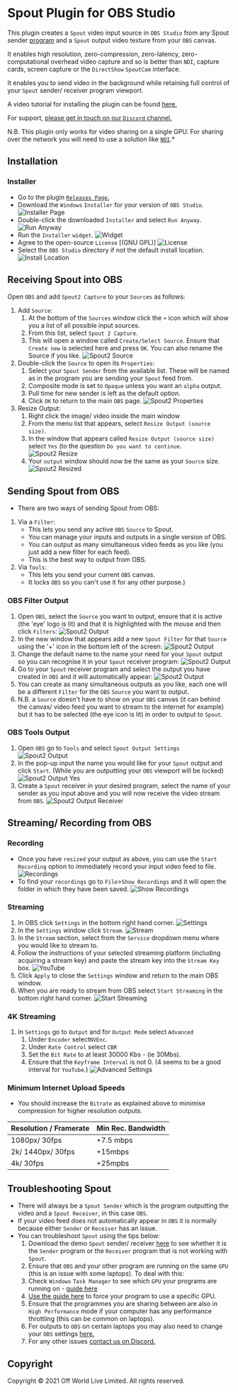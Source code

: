 # Spout Plugin for OBS Studio

This plugin creates a `Spout` video input source in `OBS Studio` from any Spout sender [program](https://spout.zeal.co/) and a `Spout` output video texture from your `OBS` canvas.

It enables high resolution, zero-compression, zero-latency, zero-computational overhead video capture and so is better than `NDI`, capture cards, screen capture or the `DirectShow` `SpoutCam` interface.

It enables you to send video in the background while retaining full control of your `Spout` sender/ receiver program viewport.

A video tutorial for installing the plugin can be found [here.](https://www.youtube.com/watch?v=-AcauTS1V8k)

For support, [please get in touch on our `Discord` channel.](https://discord.gg/2PaMtnK)

N.B. This plugin only works for video sharing on a single GPU. For sharing over the network you will need to use a solution like [`NDI`](https://www.ndi.tv/sdk/).*

## Installation

### Installer

-   Go to the plugin [`Releases Page`.](https://github.com/Off-World-Live/obs-spout2-source-plugin/releases)
-   Download the `Windows` `Installer` for your version of `OBS Studio`.
![Installer Page](images/installer.jpg) 
-   Double-click the downloaded `Installer` and select `Run Anyway`.
![Run Anyway](images/runanyway.jpg)
- Run the `Installer` `widget`.
![Widget](images/widget.jpg)
- Agree to the open-source `License` [(GNU GPL)]
![License](images/license.jpg) 
-   Select the `OBS Studio` directory if not the default install location.
![Install Location](images/installlocation.jpg)

## Receiving Spout into OBS

Open `OBS` and add `Spout2 Capture` to your `Sources` as follows:

1. Add `Source`:
    1. At the bottom of the `Sources` window click the `+` icon which will show you a list of all possible input sources.
    2. From this list, select `Spout 2 Capture`.
    3. This will open a window called `Create/Select Source`. Ensure that `Create new` is selected here and press `OK`. You can also rename the Source if you like.
![Spout2 Source](images/spoutsource.jpg)
2. Double-click the `Source` to open its `Properties`:
    1. Select your `Spout Sender` from the available list. These will be named as in the program you are sending your `Spout` feed from.
    2. Composite mode is set to `Opaque` unless you want an `alpha` output.
    3. Pull time for new sender is left as the default option.
    4. Click `OK` to return to the main `OBS` page.
![Spout2 Properties](images/spoutproperties.jpg)
3. Resize Output:
    1. Right click the image/ video inside the main window
    2. From the menu list that appears, select `Resize Output (source size)`.
    3. In the window that appears called `Resize Output (source size)` select `Yes` (to the question `Do you want to continue`.    
    ![Spout2 Resize](images/resize.jpg)
    4. Your `output` window should now be the same as your `Source` size.
    ![Spout2 Resized](images/resized.jpg)

## Sending Spout from OBS

- There are two ways of sending Spout from OBS:
1. Via a `Filter`: 
    - This lets you send any active `OBS` `Source` to Spout.
    - You can manage your inputs and outputs in a single version of OBS.
    - You can output as many simultaneous video feeds as you like (you just add a new filter for each feed). 
    - This is the best way to output from OBS.
2. Via `Tools`:
    - This lets you send your current `OBS` canvas. 
    - It locks `OBS` so you can't use it for any other purpose.)

### OBS Filter Output

1. Open `OBS`, select the `Source` you want to output, ensure that it is active (the 'eye' logo is lit) and that it is highlighted with the mouse and then click `Filters`: 
![Spout2 Output](images/obsfilters.jpg)
2. In the new window that appears add a new `Spout Filter` for that `Source` using the '+' icon in the bottom left of the screen: 
![Spout2 Output](images/addobsfilter.jpg)
3. Change the default name to the name your need for your `Spout` output so you can recognise it in your `Spout` receiver program: 
![Spout2 Output](images/filtername.jpg)
4. Go to your `Spout` receiver program and select the output you have created in `OBS` and it will automatically appear:
![Spout2 Output](images/filterreceiver.jpg)
5. You can create as many simultaneous outputs as you like, each one will be a different `Filter` for the `OBS` `Source` you want to output. 
6. N.B. a `Source` doesn't have to show on your `OBS` canvas (it can behind the canvas/ video feed you want to stream to the internet for example) but it has to be selected (the eye icon is lit) in order to output to `Spout`.


### OBS Tools Output

1. Open `OBS` go to `Tools` and select `Spout Output Settings`
![Spout2 Output](images/spoutoutputtools.jpg)
2. In the pop-up input the name you would like for your `Spout` output and click `Start`. (While you are outputting your `OBS` viewport will be locked)
![Spout2 Output Yes](images/spoutoutputyes.jpg)
3. Create a `Spout` receiver in your desired program, select the name of your sender as you input above and you will now receive the video stream from `OBS`.
![Spout2 Output Receiver](images/spoutreceiverexample.jpg)

## Streaming/ Recording from OBS

### Recording

- Once you have `resized` your output as above, you can use the `Start Recording` option to immediately record your input video feed to file.
 ![Recordings](images/recording.jpg)
 - To find your `recordings` go to `File`>`Show Recordings` and it will open the folder in which they have been saved.
 ![Show Recordings](images/showrecordings.jpg)

### Streaming

1. In OBS click `Settings` in the bottom right hand corner.
![Settings](images/settings.jpg)
2. In the `Settings` window click `Stream`.
![Stream](images/stream.jpg)
2. In the `Stream` section, select from the `Service` dropdown menu where you would like to stream to.
3. Follow the instructions of your selected streaming platform (including acquiring a stream key) and paste the stream key into the `Stream Key` box.
![YouTube](images/youtube.jpg)
4.  Click `Apply` to close the `Settings` window and return to the main OBS window.
5. When you are ready to stream from OBS select `Start Streaming` in the bottom right hand corner.
![Start Streaming](images/streamstart.jpg)

### 4K Streaming
1. In `Settings` go to `Output` and for `Output Mode` select `Advanced`
    1. Under `Encoder` select`NVEnc`.
    2. Under `Rate Control` select `CBR`
    2. Set the `Bit Rate` to at least 30000 Kbs - (ie 30Mbs).
    3. Ensure that the `Keyframe Interval` is not 0. (4 seems to be a good interval for `YouTube`.)
![Advanced Settings](images/advanced.jpg)

### Minimum Internet Upload Speeds

- You should increase the `Bitrate` as explained above to minimise compression for higher resolution outputs.

| Resolution / Framerate | Min Rec. Bandwidth |
| ---- | ---|
| 1080px/ 30fps | +7.5 mbps |
| 2k/ 1440px/ 30fps |  +15mbps |
| 4k/ 30fps | +25mpbs |

## Troubleshooting Spout

- There will always be a `Spout Sender` which is the program outputting the video and a `Spout Receiver`, in this case `OBS`.
- If your video feed does not automatically appear in `OBS` it is normally because either `Sender` or `Receiver` has an issue.
- You can troubleshoot `Spout` using the tips below:
    1. Download the demo `Spout` sender/ receiver [here](https://leadedge.github.io/spout-download.html) to see whether it is the `Sender` program or the `Receiver` program that is not working with `Spout`.
    2. Ensure that `OBS` and your other program are running on the same `GPU` (this is an issue with some laptops). To deal with this:
    3. Check `Windows` `Task Manager` to see which `GPU` your programs are running on - [guide here](https://www.digitalcitizen.life/7-ways-launch-task-manager-windows-8/)
    4. [Use the guide here](https://www.itechtics.com/use-specific-gpu/#:~:text=Click%20on%20Graphics%20Settings.,run%20on%20a%20dedicated%20GPU.) to force your program to use a specific GPU.
    5.  Ensure that the programmes you are sharing between are also in `High Performance` mode if your computer has any performance throttling (this can be common on laptops).
    6. For outputs to `OBS` on certain laptops you may also need to change your `OBS` settings [here.](https://obsproject.com/wiki/Laptop-Troubleshooting)
    7. For any other issues [contact us on Discord.](https://discord.gg/2PaMtnK)



## Copyright

Copyright © 2021 Off World Live Limited. All rights reserved.

